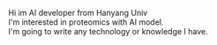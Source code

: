 Hi im AI developer from Hanyang Univ   
I'm interested in proteomics with AI model.   
I'm going to write any technology or knowledge I have.    
